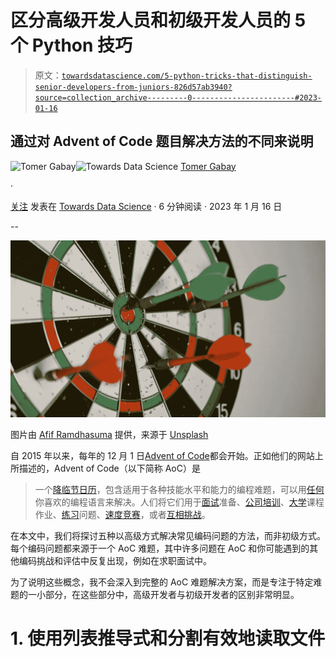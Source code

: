 # 区分高级开发人员和初级开发人员的 5 个 Python 技巧

> 原文：[`towardsdatascience.com/5-python-tricks-that-distinguish-senior-developers-from-juniors-826d57ab3940?source=collection_archive---------0-----------------------#2023-01-16`](https://towardsdatascience.com/5-python-tricks-that-distinguish-senior-developers-from-juniors-826d57ab3940?source=collection_archive---------0-----------------------#2023-01-16)

## 通过对 Advent of Code 题目解决方法的不同来说明

[](https://medium.com/@tomergabay?source=post_page-----826d57ab3940--------------------------------)![Tomer Gabay](https://medium.com/@tomergabay?source=post_page-----826d57ab3940--------------------------------)[](https://towardsdatascience.com/?source=post_page-----826d57ab3940--------------------------------)![Towards Data Science](https://towardsdatascience.com/?source=post_page-----826d57ab3940--------------------------------) [Tomer Gabay](https://medium.com/@tomergabay?source=post_page-----826d57ab3940--------------------------------)

·

[关注](https://medium.com/m/signin?actionUrl=https%3A%2F%2Fmedium.com%2F_%2Fsubscribe%2Fuser%2Fc9c352dba00a&operation=register&redirect=https%3A%2F%2Ftowardsdatascience.com%2F5-python-tricks-that-distinguish-senior-developers-from-juniors-826d57ab3940&user=Tomer+Gabay&userId=c9c352dba00a&source=post_page-c9c352dba00a----826d57ab3940---------------------post_header-----------) 发表在 [Towards Data Science](https://towardsdatascience.com/?source=post_page-----826d57ab3940--------------------------------) · 6 分钟阅读 · 2023 年 1 月 16 日 [](https://medium.com/m/signin?actionUrl=https%3A%2F%2Fmedium.com%2F_%2Fvote%2Ftowards-data-science%2F826d57ab3940&operation=register&redirect=https%3A%2F%2Ftowardsdatascience.com%2F5-python-tricks-that-distinguish-senior-developers-from-juniors-826d57ab3940&user=Tomer+Gabay&userId=c9c352dba00a&source=-----826d57ab3940---------------------clap_footer-----------)

--

[](https://medium.com/m/signin?actionUrl=https%3A%2F%2Fmedium.com%2F_%2Fbookmark%2Fp%2F826d57ab3940&operation=register&redirect=https%3A%2F%2Ftowardsdatascience.com%2F5-python-tricks-that-distinguish-senior-developers-from-juniors-826d57ab3940&source=-----826d57ab3940---------------------bookmark_footer-----------)![](img/0d25891630ba9198b83532dc75587a05.png)

图片由 [Afif Ramdhasuma](https://unsplash.com/@javaistan?utm_source=medium&utm_medium=referral) 提供，来源于 [Unsplash](https://unsplash.com/?utm_source=medium&utm_medium=referral)

自 2015 年以来，每年的 12 月 1 日[Advent of Code](https://adventofcode.com/)都会开始。正如他们的网站上所描述的，Advent of Code（以下简称 AoC）是

> 一个[降临节日历](https://en.wikipedia.org/wiki/Advent_calendar)，包含适用于各种技能水平和能力的编程难题，可以用[任何](https://github.com/search?q=advent+of+code)你喜欢的编程语言来解决。人们将它们用于[面试](https://y3l2n.com/2018/05/09/interview-prep-advent-of-code/)准备、[公司培训](https://twitter.com/pgoultiaev/status/950805811583963137)、[大学](https://gitlab.com/imhoffman/fa19b4-mat3006/wikis/home)课程作业、[练习](https://twitter.com/mrdanielklein/status/936267621468483584)问题、[速度竞赛](https://adventofcode.com/leaderboard)，或者[互相挑战](https://www.reddit.com/r/adventofcode/search?q=flair%3Aupping&restrict_sr=on)。

在本文中，我们将探讨五种以高级方式解决常见编码问题的方法，而非初级方式。每个编码问题都来源于一个 AoC 难题，其中许多问题在 AoC 和你可能遇到的其他编码挑战和评估中反复出现，例如在求职面试中。

为了说明这些概念，我不会深入到完整的 AoC 难题解决方案，而是专注于特定难题的一小部分，在这些部分中，高级开发者与初级开发者的区别非常明显。

# 1\. 使用列表推导式和分割有效地读取文件
